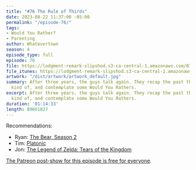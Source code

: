 ```yaml
---
title: "#76 The Rule of Thirds"
date: 2023-08-22 11:37:00 -05:00
permalink: "/episode-76/"
tags:
- Would You Rather?
- Parenting
author: Whatevertown
season: 4
episode_type: full
episode: 76
file: https://lodgment-remark-slipshod.s3-ca-central-1.amazonaws.com/076.mp3
file_itunes: https://lodgment-remark-slipshod.s3-ca-central-1.amazonaws.com/076.m4a
artwork: "/dist/artwork/artwork_default.jpg"
summary: After three years, the guys talk again. They recap the past three years,
  kind of, and contemplate some Would You Rathers.
excerpt: After three years, the guys talk again. They recap the past three years,
  kind of, and contemplate some Would You Rathers.
duration: '01:14:33'
length: 89661827
---
```


Recommendations: 
- Ryan: [The Bear, Season 2](https://www.justwatch.com/ca/tv-show/the-bear-2022)
- Tim: [Platonic](https://tv.apple.com/us/show/platonic/umc.cmc.y7bc18x7co813l8i2tlsyb4l)
- Jon: [The Legend of Zelda: Tears of the Kingdom](https://www.nintendo.com/en-ca/store/products/the-legend-of-zelda-tears-of-the-kingdom-switch/)

[The Patreon post-show for this episode is free for everyone](https://www.patreon.com/posts/76-post-show-88096561).
